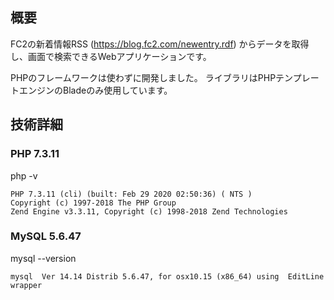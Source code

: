 ## 概要

FC2の新着情報RSS (https://blog.fc2.com/newentry.rdf) からデータを取得し、画面で検索できるWebアプリケーションです。

PHPのフレームワークは使わずに開発しました。
ライブラリはPHPテンプレートエンジンのBladeのみ使用しています。

## 技術詳細

### PHP 7.3.11
php -v                                                                                                                                          
```
PHP 7.3.11 (cli) (built: Feb 29 2020 02:50:36) ( NTS )
Copyright (c) 1997-2018 The PHP Group
Zend Engine v3.3.11, Copyright (c) 1998-2018 Zend Technologies
```

### MySQL 5.6.47
mysql --version
```
mysql  Ver 14.14 Distrib 5.6.47, for osx10.15 (x86_64) using  EditLine wrapper
```
